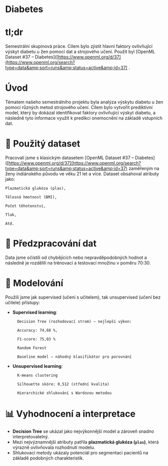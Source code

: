 # Diabetes

# tl;dr
Semestrální skupinová práce. Cílem bylo zjistit hlavní faktory ovlivňující výskyt diabetu u žen pomocí dat a strojového učení. Použit byl [OpenML Dataset #37 – Diabetes]([https://www.openml.org/d/37](https://www.openml.org/search?type=data&amp;sort=runs&amp;status=active&amp;id=37)
.

# Úvod
Tématem našeho semestrálního projektu byla analýza výskytu diabetu u žen pomocí různých metod strojového učení. Cílem bylo vytvořit prediktivní model, který by dokázal identifikovat faktory ovlivňující výskyt diabetu, a následně tyto informace využít k predikci onemocnění na základě vstupních dat.

# 🔬 Použitý dataset
Pracovali jsme s klasickým datasetem [OpenML Dataset #37 – Diabetes]([https://www.openml.org/d/37](https://www.openml.org/search?type=data&amp;sort=runs&amp;status=active&amp;id=37) zaměřeným na ženy indiánského původu ve věku 21 let a více. Dataset obsahoval atributy jako:

    Plazmatická glukóza (plas),

    Tělesná hmotnost (BMI),

    Počet těhotenství,

    Tlak,

    Atd.

# 🧹 Předzpracování dat
Data jsme očistili od chybějících nebo nepravděpodobných hodnot a následně je rozdělili na trénovací a testovací množinu v poměru 70:30.

# 🤖 Modelování
Použili jsme jak supervised (učení s učitelem), tak unsupervised (učení bez učitele) přístupy:
- **Supervised learning**:

        Decision Tree (rozhodovací strom) – nejlepší výkon:

        Accuracy: 74,68 %,

        F1-score: 75,03 %

        Random Forest

        Baseline model – náhodný klasifikátor pro porovnání

- **Unsupervised learning**:

        K-means clustering

        Silhouette skóre: 0,512 (střední kvalita)

        Hierarchické shlukování s Wardovou metodou

# 📊 Vyhodnocení a interpretace
- **Decision Tree** se ukázal jako nejvýkonnější model a zároveň snadno interpretovatelný.
- Mezi nejvýznamnější atributy patřila **plazmatická glukóza (`plas`)**, která výrazně ovlivňovala rozhodnutí modelu.
- Shlukovací metody ukázaly potenciál pro segmentaci pacientů na základě podobných charakteristik.


